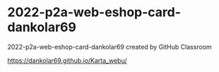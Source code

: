 # 2022-p2a-web-eshop-card-dankolar69
2022-p2a-web-eshop-card-dankolar69 created by GitHub Classroom

https://dankolar69.github.io/Karta_webu/
